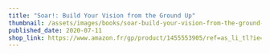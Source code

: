```yaml
---
title: "Soar!: Build Your Vision from the Ground Up"
thumbnail: /assets/images/books/soar-build-your-vision-from-the-ground-up.jpg
published_date: 2020-07-11
shop_link: https://www.amazon.fr/gp/product/1455553905/ref=as_li_tl?ie=UTF8&camp=1642&creative=6746&creativeASIN=1455553905&linkCode=as2&tag=aliapourvous-21&linkId=9f09b9f4182a8bc63cb05ba9679619a1
---
```

